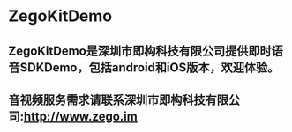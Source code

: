# ZegoKitDemo
## ZegoKitDemo是深圳市即构科技有限公司提供即时语音SDKDemo，包括android和iOS版本，欢迎体验。

## 音视频服务需求请联系深圳市即构科技有限公司:http://www.zego.im